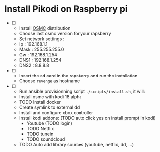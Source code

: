 # Install Pikodi on Raspberry pi

- [ ] - Install [OSMC]("https://osmc.tv/download/") distribution
  - Choose last osmc version for your rapsberry
  - Set network settings :
   - Ip : 192.168.1.1
   - Mask : 255.255.255.0
   - Gw : 192.168.1.254
   - DNS1 : 192.168.1.254
   - DNS2 : 8.8.8.8
- [ ] - Insert the sd card in the rapsberry and run the installation
  - Choose `revenge` as hostname
- [ ] - Run ansible provisionning script `./scripts/install.sh`, it will:
  - Install osmc with kodi 18 alpha
  - TODO Install docker
  - Create symlink to external dd
  - Install and configure xbox controller
  - Install kodi addons: (TODO auto click yes on install prompt in kodi)
    - Youtube (TODO login)
    - TODO Netflix
    - TODO tunein
    - TODO soundcloud
  - TODO Auto add library sources (youtube, netflix, dd, ...)
